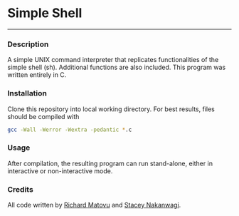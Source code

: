 # Simple Shell
- - -
### Description
A simple UNIX command interpreter that replicates functionalities of the simple shell (sh). Additional functions are also included. This program was written entirely in C.

### Installation
Clone this repository into local working directory. For best results, files should be compiled with
```sh
gcc -Wall -Werror -Wextra -pedantic *.c
```

### Usage
After compilation, the resulting program can run stand-alone, either in interactive or non-interactive mode.


### Credits
All code written by [Richard Matovu](https://github.com/rmatovu987) and [Stacey Nakanwagi](https://github.com/stacey-bee).

